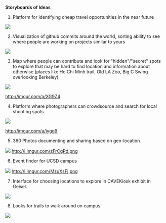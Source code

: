 **Storyboards of Ideas**

1. Platform for identifying cheap travel opportunities in the near future

![](http://i.imgur.com/JYKQVdy.png)

2. Visualization of github commits around the world, sorting ability to see where people are working on projects similar to yours 

![](http://i.imgur.com/zxbu18s.png)

3. Map where people can contribute and look for "hidden"/"secret" spots to explore that may be hard to find location and information about otherwise (places like Ho Chi Minh trail, Old LA Zoo, Big C Swing overlooking Berkeley)

![](http://i.imgur.com/Q8p5cYl.jpg)

http://imgur.com/a/XG9Z4

4. Platform where photographers can crowdsource and search for local shooting spots

![](http://i.imgur.com/HvbosEf.jpg)

http://imgur.com/a/iygg9

5. 360 Photos documenting and sharing based on geo-location

![](http://i.imgur.com/zFrCgPd.png)
http://i.imgur.com/zFrCgPd.png

6. Event finder for UCSD campus

![](http://i.imgur.com/MzuXsFj.png)
http://i.imgur.com/MzuXsFj.png

7. Interface for choosing locations to explore in CAVEKiosk exhibit in Geisel.

![](http://i.imgur.com/dFuREW3.jpg)

8. Looks for trails to walk around on campus.

![](http://i.imgur.com/bR6rVxz.jpg)

